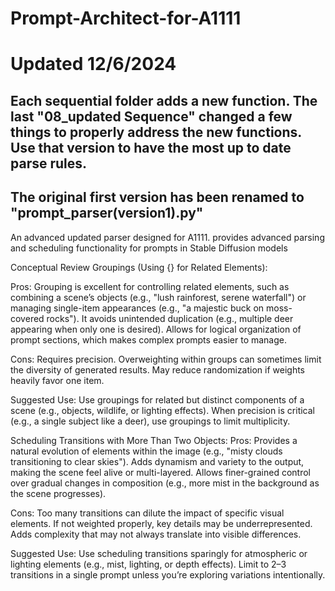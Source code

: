 # Prompt-Architect-for-A1111
# Updated 12/6/2024
## Each sequential folder adds a new function. The last "08_updated Sequence" changed a few things to properly address the new functions. Use that version to have the most up to date parse rules.
## The original first version has been renamed to "prompt_parser(version1).py"
An advanced updated parser designed for A1111. provides advanced parsing and scheduling functionality for prompts in Stable Diffusion models

Conceptual Review
Groupings (Using {} for Related Elements):

Pros:
Grouping is excellent for controlling related elements, such as combining a scene’s objects (e.g., "lush rainforest, serene waterfall") or managing single-item appearances (e.g., "a majestic buck on moss-covered rocks").
It avoids unintended duplication (e.g., multiple deer appearing when only one is desired).
Allows for logical organization of prompt sections, which makes complex prompts easier to manage.

Cons:
Requires precision. Overweighting within groups can sometimes limit the diversity of generated results.
May reduce randomization if weights heavily favor one item.

Suggested Use:
Use groupings for related but distinct components of a scene (e.g., objects, wildlife, or lighting effects).
When precision is critical (e.g., a single subject like a deer), use groupings to limit multiplicity.


Scheduling Transitions with More Than Two Objects:
Pros:
Provides a natural evolution of elements within the image (e.g., "misty clouds transitioning to clear skies").
Adds dynamism and variety to the output, making the scene feel alive or multi-layered.
Allows finer-grained control over gradual changes in composition (e.g., more mist in the background as the scene progresses).

Cons:
Too many transitions can dilute the impact of specific visual elements. If not weighted properly, key details may be underrepresented.
Adds complexity that may not always translate into visible differences.

Suggested Use:
Use scheduling transitions sparingly for atmospheric or lighting elements (e.g., mist, lighting, or depth effects).
Limit to 2–3 transitions in a single prompt unless you’re exploring variations intentionally.
